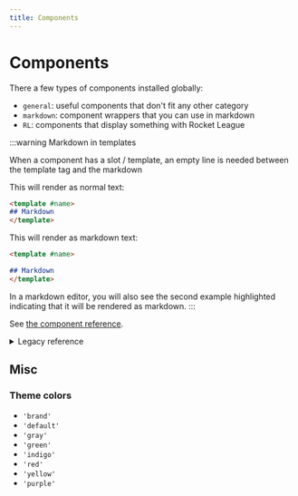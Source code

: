 ```yaml
---
title: Components
---
```

# Components

There a few types of components installed globally:

* `general`: useful components that don't fit any other category
* `markdown`: component wrappers that you can use in markdown
* `RL`: components that display something with Rocket League

:::warning Markdown in templates

When a component has a slot / template, an empty line is needed between the template tag and the markdown

This will render as normal text:

```md
<template #name>
## Markdown
</template>
```

This will render as markdown text:

```md
<template #name>

## Markdown
</template>
```

In a markdown editor, you will also see the second example highlighted indicating that it will be rendered as markdown.
:::

See [the component reference](../components.md).

<details class="details custom-block">
<summary>Legacy reference</summary>

## ActionBlock <Badge type="info" text="general component" />

Renders a highlighted section. To place it at the top or bottom of the page use the [`blocks`](./frontmatter.md#blocks) frontmatter option on a page.

Exposed slots:

* default slot. Can't be used in combination with the other slots
* `left`
* `right`

:::details Examples

<ActionBlock>
<template #left>

This is some content
</template>

<template #right>
<VPButton text="click me" />
</template>
</ActionBlock>
<ActionBlock :style="{ backgroundColor: 'var(--vp-c-neutral-inverse)', border: '2px solid var(--vp-c-neutral)' }">
<template #left>

<img src="https://c5.patreon.com/external/favicon/rebrand/favicon.ico?v=af5597c2ef" alt="patreon">
Donate via Patreon
</template>

<template #right>
<VPButton text="donate" theme="sponsor" href="https://patreon.com/rocketleaguemapmaking" />
</template>
</ActionBlock>

Or use the default slot:

<ActionBlock :style="{ backgroundColor: 'var(--vp-c-warning-soft)'}">
<template #default>

This is some content
<VPButton text="click me" />
<VPButton text="click me too" />
</template>
</ActionBlock>

Is not the same as with two slots:

<ActionBlock :style="{ backgroundColor: 'var(--vp-c-warning-soft)'}">
<template #left>

This is some content
</template>
<template #right>

<VPButton text="click me" />
<VPButton text="click me too" />
</template>
</ActionBlock>

:::

## Icon <Badge type="info" text="general component" />

Renders an icon

Options: see [`@iconify/vue`](https://iconify.design/docs/icon-components/vue/#properties)

:::details Example

<Icon icon="carbon:notification-new" width="30" />

:::

## ItemGrid <Badge type="info" text="general component" />

> [!CAUTION] Alias
> This component is also registered as `EventShowcase` which is deprecated and will be removed soon

Places items in a grid like layout

Options:

| Option name              | Type                          | Default     | Description                                  |
| ------------------------ | ----------------------------- | ----------- | -------------------------------------------- |
| amount                   | `number`                      | `3`         | The max amount of items to show              |
| title                    | `string`                      | -           | The title at the top                         |
| description              | `string`                      | `undefined` | The description beneath the title            |
| rowSize                  | `number`                      | `3`         | The max amount of items on each row          |
| createUrl                | `(event: GridItem) => string` | `undefined` | Create custom urls for each item             |
| createSlug               | `(item: GridItem) => string`  | `undefined` | For action links, overwrite the slug         |
| useActionLink            | `boolean`                     | `false`     | Overwrite the item link to use `action.link` |
| maxItemActions           | `number`                      | `2`         | The max. actions for an item. Max is 2       |
| descriptionLength        | `number`                      | `100`       | The max length of the description            |
| descriptionEllipsis      | `string`                      | `'...'`     | The ellipsis for long descriptions           |
| disableExternalLinkIcons | `boolean`                     | `false`     | For actions, disable the link icon           |
| itemHeight               | `string`                      | `'400px'`   | Set the height of the items                  |
| data                     | `GridItem[]`                  | `[]`        | The item data                                |
| dataUrl                  | `string`                      | `null`      | The url to fetch items from                  |
| action                   | `ItemGridAction`              | -           | The action beneath the items                 |

If the action has a link, it will open the link on clicking.
If the action has `totalItems`, it will show now the total amount of items and hide the action button.

```ts
type ItemGridAction = | {
        link: string
        text?: string
        theme?: 'brand' | 'alt'
    } | {
        text?: string
        totalItems: number
        theme?: 'brand' | 'alt'
    }
```

:::details Examples

See [the home page](/) events

:::

## PreferenceSetting <Badge type="info" text="general component" />

Component to show or allow to set a value that gets stored in the local storage of the current browser.

The default slot is the text associated with the action. Use the `storeKey` property to decide which local storage key the value will get and `defaultValue` to set the current value if nothing has been set yet.

| Option name           | Type                                            | Default     | Description                                               |
| --------------------- | ----------------------------------------------- | ----------- | --------------------------------------------------------- |
| storeKey              | `string`                                        | \-          | The key to store in the local storage                     |
| type                  | [setting type](#setting-types)                  | `'switch'`  | The type of option                                        |
| renderValue           | `boolean`                                       | `false`     | Set to only show the setting value                        |
| defaultValue          | `any`                                           | `false`     | The value when unset. Must be the same type as the option |
| isAppearance          | `boolean`                                       | `false`     | For switch option, use the theme switcher                 |
| options               | `string[]`                                      | `[]`        | For select option, the available choices                  |
| documentClassToToggle | `string`                                        | `undefined` | Add a custom class to the page for applying styles        |
| cssVariable           | `string`                                        | `undefined` | For color option, sync the component with a css variable  |
| onChanged             | `(option: { key: string, value: any }) => void` | `undefined` | Hook that is called when the option is changed            |

### Setting types

The allowed `type`s are:

* `'switch'`: toggle for boolean values
* `'input'`: input field for string values
* `'select'`: select field for string array values
* `'color'`: color pick

```ts
<PreferenceSetting storeKey="rlmm-path-udk" defaultValue="C:\UDK\RLMM\" type="input">
    UDK Installation folder
</PreferenceSetting>
```

> [!TIP] Get settings value
> To get a setting value in a component, use the [`useSettings`](composables#usesettings) function

### Show value

Showing a value is handled with `renderValue` property set to `true`. You don't need to set the default slot when showing the value.

:::details Example

```ts
<PreferenceSetting :renderValue="true" storeKey="rlmm-path-udk" defaultValue="C:\UDK\RLMM\" type="input" />
```

<PreferenceSetting :renderValue="true" storeKey="rlmm-path-udk" defaultValue="C:\UDK\RLMM\" type="input" />
<PreferenceSetting storeKey="rlmm-path-udk" defaultValue="C:\UDK\RLMM\" type="input">

Your UDK folder
</PreferenceSetting>

:::

## ActionWindow <Badge type="info" text="markdown component" />

* Alias: `Actions`

A component that allows you to easily make advanced windows with actions at the bottom of the window to switch between different states or templates within states. Can be combined with [markdown file inclusion](https://vitepress.dev/guide/markdown#markdown-file-inclusion) to separate the actions and views. If you only have templates in the question files, exclude them from the build files using `srcExclude`.

:::details Example

See [the flowchart](../udk/index.md#flowchart)

:::

## StepsWindow <Badge type="info" text="markdown component" />

* Alias: `Steps`

Make a step by step tutorial in markdown with this component. Note that only `length` items are shown, if you need more steps change this property to the amount you need!

| Option name | Type                         | Default   | Description                                   |
| ----------- | ---------------------------- | --------- | --------------------------------------------- |
| length      | `number`                     | `20`      | The maximum amount of steps that are rendered |
| color       | [theme color](#theme-colors) | `'brand'` | The color of the step numbers                 |

:::details Example

```md
<StepsWindow color="indigo">
<template #step-1>

### Install the installer

do some trick

do another trick

- list item
- another one

</template>
<template #step-2>

### Run the installer

press start

</template>
</StepsWindow>
```

<StepsWindow color="indigo">
<template #step-1>

### Install the installer

do some trick

do another trick

* list item
* another one

</template>
<template #step-2>

### Run the installer

press start

</template>
</StepsWindow>

:::

## TabsWindow <Badge type="info" text="markdown component" />

* Alias: `Tabs`

Splits a window with tabs

| Option name    | Type       | Required | Description                                                                                     |
| -------------- | ---------- | -------- | ----------------------------------------------------------------------------------------------- |
| tabs           | `string[]` | `true`   | The array of tab names in the order to display the tabs                                         |
| activeTab      | `string`   | `false`  | The name of the tab to open when mounted. Defaults to the first tab                             |
| activeTabKey   | `string`   | `false`  | The local storage key that will be the default tab on opening. Not used when `activeTab` is set |
| tabStyle       | `object`   | `false`  | Optional style for every tab name                                                               |
| activeTabStyle | `object`   | `false`  | Optional style for the active tab name                                                          |
| alignLeft      | `boolean`  | `false`  | Set the tabs to align on the side                                                               |

Each tab is a separate `<template>` with the name `tab-${name_in_snake_case}`

```md
<TabsWindow :tabs="['Snake case']">

<template #tab-snake_case>
This is a tab
</template>
</TabsWindow>
```

<TabsWindow :tabs="['Snake case']">

<template #tab-snake_case>
This is a tab
</template>
</TabsWindow>

To add more tabs, add the name in the array with the title and add the tab with the corresponding snake case name by adding a new template. Then you can write in markdown what to display when the tab is active.

:::details Example

```md
<TabsWindow :tabs="['a', 'c', 'b']">

<template #tab-a>
This is Tab A
</template>
<template #tab-b>
This is Tab B
</template>
<template #tab-c>
This is Tab C
</template>

</TabsWindow>
```

<TabsWindow :tabs="['a', 'c', 'b']">

<template #tab-a>
This is Tab A
</template>
<template #tab-b>
This is Tab B
</template>
<template #tab-c>
This is Tab C
</template>

</TabsWindow>

<TabsWindow :tabs="['a', 'c', 'b']" :alignLeft="true">

<template #tab-a>
This is Tab A
</template>
<template #tab-b>
This is Tab B
</template>
<template #tab-c>
This is Tab C
</template>

</TabsWindow>

:::

## SteamMaps <Badge type="info" text="RL component" />

Shows the most recent published / updated maps on the Rocket League Steam workshop.

| Option name         | Type                          | Default               | Description                                                                             |
| ------------------- | ----------------------------- | --------------------- | --------------------------------------------------------------------------------------- |
| amount              | `number`                      | `3`                   | The amount of maps to display                                                           |
| sortBy              | `'created' \| 'updated'`      | `'created'`           | Whether to show recent published or updated maps                                        |
| title               | `string`                      | `'New workshop maps'` | The title above the map(s)                                                              |
| enabled             | `boolean`                     | `true`                | Option to disable the component                                                         |
| displayTime         | `number`                      | `10_000`              | The amount of ms before the next map is shown. Set to a negative number to disable this |
| handleException     | `Function`                    | `console.error`       | Method to handle errors / empty responses                                               |
| addActions          | `AddSteamMapsAction`          | `() => []`            | Add more actions beside the default ones                                                |
| disableClick        | `boolean`                     | `false`               | Change the [clicking behaviour](#click-action)                                          |
| urlProtocol         | [url protocol](#url-protocol) | `setting-windows`     | Where to open Steam urls                                                                |
| downloadUrlTemplate | `SteamDownloadUrlTemplate`    | `null`                | The template to use for downloading maps                                                |
| maxLengthTitle      | `number`                      | `30`                  | The maximum length of the map title                                                     |
| maxLengthUsername   | `number`                      | `24`                  | The maximum length of the creator name                                                  |

> [!TIP] Colored title
> The `title` option renders as HTML making it customisable to style. By default any `span` element in the title will be the brand color.

```ts
type AddSteamMapsAction = (map: SteamMap) => { text: string, link: string }[]
type SteamDownloadUrlTemplate = string | (id: string) => string
```

> [!INFO] Hide on home page
> The `hideHomeSteamMaps` local storage option for the key will allow to hide the Steam maps component to be hidden on the home page if the steam maps are enabled by default. Otherwise the storage option will allow to show the Steam maps component.

### Url protocol

The local storage key `rlmm-urls-steam` is used to read the user settings

Available options:

* `'setting-windows'`: if on Windows and the setting is enabled, open urls in the Steam app
* `'setting'`: if the setting is enabled, always open urls in the Steam app
* `'app-windows'`: if on Windows, open urls in the Steam app
* `'app'`: always open urls in the Steam app
* `'browser'`: always open urls in the internet browser

### Click action

Use the `disableClick` option to disable going to the next map by clicking on the current map.
This will open the map on clicking using the [url protocol](#url-protocol).

:::details Example

```md
<SteamMaps :amount="1" :displayTime="-1" :disableClick="true"/>
```

<SteamMaps :amount="1" :displayTime="-1" :disableClick="true"/>

:::

</details>

## Misc

### Theme colors

* `'brand'`
* `'default'`
* `'gray'`
* `'green'`
* `'indigo'`
* `'red'`
* `'yellow'`
* `'purple'`
